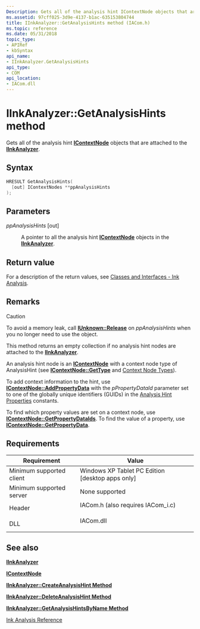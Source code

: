 ```yaml
---
Description: Gets all of the analysis hint IContextNode objects that are attached to the IInkAnalyzer.
ms.assetid: 97cff025-3d9e-4137-b1ac-635153804744
title: IInkAnalyzer::GetAnalysisHints method (IACom.h)
ms.topic: reference
ms.date: 05/31/2018
topic_type: 
- APIRef
- kbSyntax
api_name: 
- IInkAnalyzer.GetAnalysisHints
api_type: 
- COM
api_location: 
- IACom.dll
---
```


# IInkAnalyzer::GetAnalysisHints method

Gets all of the analysis hint [**IContextNode**](icontextnode.md) objects that are attached to the [**IInkAnalyzer**](iinkanalyzer.md).

## Syntax


```C++
HRESULT GetAnalysisHints(
  [out] IContextNodes **ppAnalysisHints
);
```



## Parameters

<dl> <dt>

*ppAnalysisHints* \[out\]
</dt> <dd>

A pointer to all the analysis hint [**IContextNode**](icontextnode.md) objects in the [**IInkAnalyzer**](iinkanalyzer.md).

</dd> </dl>

## Return value

For a description of the return values, see [Classes and Interfaces - Ink Analysis](classes-and-interfaces---ink-analysis.md).

## Remarks

> [!Caution]  
> To avoid a memory leak, call [**IUnknown::Release**](/windows/desktop/api/unknwn/nf-unknwn-iunknown-release) on *ppAnalysisHints* when you no longer need to use the object.

 

This method returns an empty collection if no analysis hint nodes are attached to the [**IInkAnalyzer**](iinkanalyzer.md).

An analysis hint node is an [**IContextNode**](icontextnode.md) with a context node type of AnalysisHint (see [**IContextNode::GetType**](icontextnode-gettype.md) and [Context Node Types](context-node-types.md)).

To add context information to the hint, use [**IContextNode::AddPropertyData**](icontextnode-addpropertydata.md) with the *pPropertyDataId* parameter set to one of the globally unique identifiers (GUIDs) in the [Analysis Hint Properties](analysis-hint-properties.md) constants.

To find which property values are set on a context node, use [**IContextNode::GetPropertyDataIds**](icontextnode-getpropertydataids.md). To find the value of a property, use [**IContextNode::GetPropertyData**](icontextnode-getpropertydata.md).

## Requirements



| Requirement | Value |
|-------------------------------------|---------------------------------------------------------------------------------------------------------------|
| Minimum supported client<br/> | Windows XP Tablet PC Edition \[desktop apps only\]<br/>                                                 |
| Minimum supported server<br/> | None supported<br/>                                                                                     |
| Header<br/>                   | <dl> <dt>IACom.h (also requires IACom\_i.c)</dt> </dl> |
| DLL<br/>                      | <dl> <dt>IACom.dll</dt> </dl>                          |



## See also

<dl> <dt>

[**IInkAnalyzer**](iinkanalyzer.md)
</dt> <dt>

[**IContextNode**](icontextnode.md)
</dt> <dt>

[**IInkAnalyzer::CreateAnalysisHint Method**](iinkanalyzer-createanalysishint.md)
</dt> <dt>

[**IInkAnalyzer::DeleteAnalysisHint Method**](iinkanalyzer-deleteanalysishint.md)
</dt> <dt>

[**IInkAnalyzer::GetAnalysisHintsByName Method**](iinkanalyzer-getanalysishintsbyname.md)
</dt> <dt>

[Ink Analysis Reference](ink-analysis-reference.md)
</dt> </dl>

 


